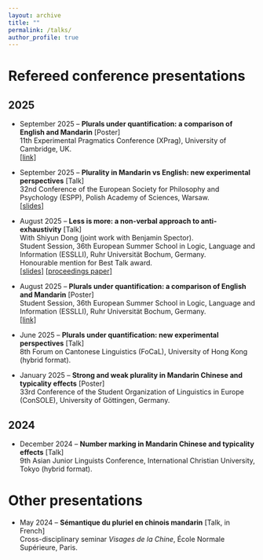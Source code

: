 ```yaml
---
layout: archive
title: ""
permalink: /talks/
author_profile: true
---
```


# Refereed conference presentations

## 2025

- September 2025 – **Plurals under quantification: a comparison of English and Mandarin** [Poster]  <br>
  11th Experimental Pragmatics Conference (XPrag), University of Cambridge, UK. <br>
  [[link]](https://rong-claire.github.io/files/Poster_ESSLLI_Rong.pdf) 

- September 2025 – **Plurality in Mandarin vs English: new experimental perspectives** [Talk] <br> 
  32nd Conference of the European Society for Philosophy and Psychology (ESPP), Polish Academy of Sciences, Warsaw. <br>
  [[slides]](https://rong-claire.github.io/files/ESPP_slides.pdf)
  
- August 2025 – **Less is more: a non-verbal approach to anti-exhaustivity** [Talk] <br>
  With Shiyun Dong (joint work with Benjamin Spector).  <br>
  Student Session, 36th European Summer School in Logic, Language and Information (ESSLLI), Ruhr Universität Bochum, Germany. <br>
  Honourable mention for Best Talk award. <br>
  [[slides]](https://rong-claire.github.io/files/ESSLLI_anti_exh_slides.pdf) [[proceedings paper]](https://philpapers.org/archive/GRAPOT-20.pdf#page=140)

- August 2025 – **Plurals under quantification: a comparison of English and Mandarin** [Poster] <br> Student Session, 36th European Summer School in Logic, Language and Information (ESSLLI), Ruhr Universität Bochum, Germany. <br>
  [[link]](https://rong-claire.github.io/files/Poster_ESSLLI_Rong.pdf) 

- June 2025 – **Plurals under quantification: new experimental perspectives** [Talk]  <br>
  8th Forum on Cantonese Linguistics (FoCaL), University of Hong Kong (hybrid format).

- January 2025 – **Strong and weak plurality in Mandarin Chinese and typicality effects** [Poster] <br>
  33rd Conference of the Student Organization of Linguistics in Europe (ConSOLE), University of Göttingen, Germany.

## 2024

- December 2024 – **Number marking in Mandarin Chinese and typicality effects** [Talk] <br>
  9th Asian Junior Linguists Conference, International Christian University, Tokyo (hybrid format).

# Other presentations

- May 2024 – **Sémantique du pluriel en chinois mandarin** [Talk, in French] <br>
  Cross-disciplinary seminar *Visages de la Chine*, École Normale Supérieure, Paris.
